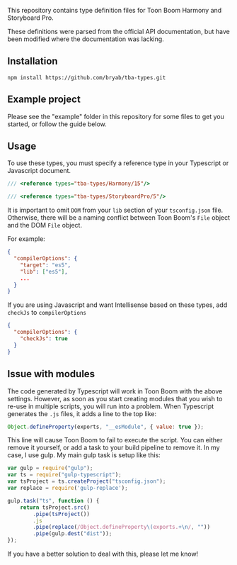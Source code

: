 This repository contains type definition files for Toon Boom Harmony and Storyboard Pro.

These definitions were parsed from the official API documentation, but have been modified where the documentation was lacking.

## Installation

`npm install https://github.com/bryab/tba-types.git`

## Example project

Please see the "example" folder in this repository for some files to get you started, or follow the guide below.

## Usage

To use these types, you must specify a reference type in your Typescript or Javascript document.

```typescript
/// <reference types="tba-types/Harmony/15"/>
```

```typescript
/// <reference types="tba-types/StoryboardPro/5"/>
```

It is important to omit `DOM` from your `lib` section of your `tsconfig.json` file.  Otherwise, there will be a naming conflict between Toon Boom's `File` object and the DOM `File` object.

For example:

```json
{
  "compilerOptions": {
    "target": "es5",
    "lib": ["es5"],
    ...
  }
}
```

If you are using Javascript and want Intellisense based on these types, add `checkJs` to `compilerOptions`

```json
{
  "compilerOptions": {
    "checkJs": true
  }
}
```

## Issue with modules

The code generated by Typescript will work in Toon Boom with the above settings.  However, as soon as you start creating modules that you wish to re-use in multiple scripts, you will run into a problem.  When Typescript generates the `.js` files, it adds a line to the top like:

```javascript
Object.defineProperty(exports, "__esModule", { value: true });
```

This line will cause Toon Boom to fail to execute the script.  You can either remove it yourself, or add a task to your build pipeline to remove it.  In my case, I use gulp.  My main gulp task is setup like this:


```javascript
var gulp = require("gulp");
var ts = require("gulp-typescript");
var tsProject = ts.createProject("tsconfig.json");
var replace = require('gulp-replace');

gulp.task("ts", function () {
    return tsProject.src()
        .pipe(tsProject())
        .js
        .pipe(replace(/Object.defineProperty\(exports.+\n/, ""))
        .pipe(gulp.dest("dist"));
});
```

If you have a better solution to deal with this, please let me know!